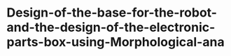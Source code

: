 # Design-of-the-base-for-the-robot-and-the-design-of-the-electronic-parts-box-using-Morphological-ana